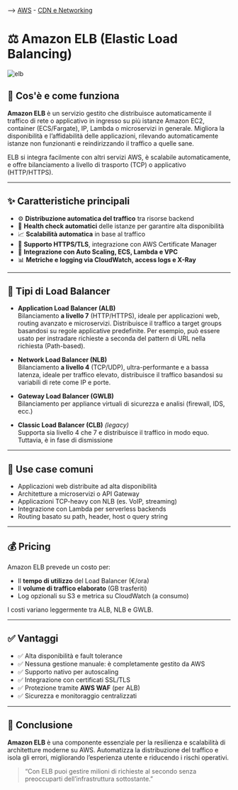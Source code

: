 --> [AWS](/00-Intro/AWS.md)  -  [CDN e Networking](/03-CDN-e-Networking/Rete-globale-AWS.md)
# ⚖️ Amazon ELB (Elastic Load Balancing)

![elb](elb.png)
## 📘 Cos'è e come funziona

**Amazon ELB** è un servizio gestito che distribuisce automaticamente il traffico di rete o applicativo in ingresso su più istanze Amazon EC2, container (ECS/Fargate), IP, Lambda o microservizi in generale. Migliora la disponibilità e l’affidabilità delle applicazioni, rilevando automaticamente istanze non funzionanti e reindirizzando il traffico a quelle sane.

ELB si integra facilmente con altri servizi AWS, è scalabile automaticamente, e offre bilanciamento a livello di trasporto (TCP) o applicativo (HTTP/HTTPS).

---

## ✨ Caratteristiche principali

- ⚙️ **Distribuzione automatica del traffico** tra risorse backend
- 🧠 **Health check automatici** delle istanze per garantire alta disponibilità
- 📈 **Scalabilità automatica** in base al traffico
- 🔐 **Supporto HTTPS/TLS**, integrazione con AWS Certificate Manager
- 🔄 **Integrazione con Auto Scaling, ECS, Lambda e VPC**
- 📊 **Metriche e logging via CloudWatch, access logs e X-Ray**

---

## 🔀 Tipi di Load Balancer

- **Application Load Balancer (ALB)**  
  Bilanciamento **a livello 7** (HTTP/HTTPS), ideale per applicazioni web, routing avanzato e microservizi. Distribuisce il traffico a target groups basandosi su regole applicative predefinite. Per esempio, può essere usato per instradare richieste a seconda del pattern di URL nella richiesta (Path-based).

- **Network Load Balancer (NLB)**  
  Bilanciamento **a livello 4** (TCP/UDP), ultra-performante e a bassa latenza, ideale per traffico elevato, distribuisce il traffico basandosi su variabili di rete come IP e porte.

- **Gateway Load Balancer (GWLB)**  
  Bilanciamento per appliance virtuali di sicurezza e analisi (firewall, IDS, ecc.)

- **Classic Load Balancer (CLB)** *(legacy)*  
  Supporta sia livello 4 che 7 e distribuisce il traffico in modo equo. Tuttavia, è in fase di dismissione

---

## 🚀 Use case comuni

- Applicazioni web distribuite ad alta disponibilità  
- Architetture a microservizi o API Gateway  
- Applicazioni TCP-heavy con NLB (es. VoIP, streaming)  
- Integrazione con Lambda per serverless backends  
- Routing basato su path, header, host o query string

---

## 💰 Pricing

Amazon ELB prevede un costo per:

- Il **tempo di utilizzo** del Load Balancer (€/ora)  
- Il **volume di traffico elaborato** (GB trasferiti)  
- Log opzionali su S3 e metrica su CloudWatch (a consumo)

I costi variano leggermente tra ALB, NLB e GWLB.

---

## ✅ Vantaggi

- ✅ Alta disponibilità e fault tolerance  
- ✅ Nessuna gestione manuale: è completamente gestito da AWS  
- ✅ Supporto nativo per autoscaling  
- ✅ Integrazione con certificati SSL/TLS  
- ✅ Protezione tramite **AWS WAF** (per ALB)  
- ✅ Sicurezza e monitoraggio centralizzati

---

## 📌 Conclusione

**Amazon ELB** è una componente essenziale per la resilienza e scalabilità di architetture moderne su AWS. Automatizza la distribuzione del traffico e isola gli errori, migliorando l’esperienza utente e riducendo i rischi operativi.

> “Con ELB puoi gestire milioni di richieste al secondo senza preoccuparti dell’infrastruttura sottostante.”

